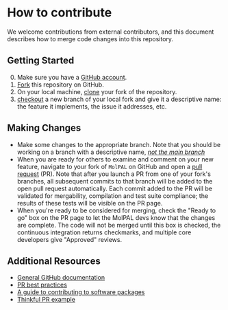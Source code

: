 # How to contribute

We welcome contributions from external contributors, and this document
describes how to merge code changes into this repository. 

## Getting Started

0. Make sure you have a [GitHub account](https://github.com/signup/free).
1. [Fork](https://help.github.com/articles/fork-a-repo/) this repository on GitHub.
2. On your local machine, [clone](https://help.github.com/articles/cloning-a-repository/) your fork of the repository.
3. [checkout](https://help.github.com/articles/creating-and-deleting-branches-within-your-repository/) a new branch of your local fork and give it a descriptive name: the feature it implements, the issue it addresses, etc.

## Making Changes

* Make some changes to the appropriate branch. Note that you should be working on a branch with a descriptive name, [*not the main branch*](http://blog.jasonmeridth.com/posts/do-not-issue-pull-requests-from-your-master-branch/)
* When you are ready for others to examine and comment on your new feature, navigate to your fork of `MolPAL` on GitHub and open a [pull request](https://help.github.com/articles/using-pull-requests/) (PR). Note that after you launch a PR from one of your fork's branches, all subsequent commits to that branch will be added to the open pull request automatically.  Each commit added to the PR will be validated for mergability, compilation and test suite compliance; the results of these tests will be visible on the PR page.
* When you're ready to be considered for merging, check the "Ready to go" box on the PR page to let the MolPAL devs know that the changes are complete. The code will not be merged until this box is checked, the continuous integration returns checkmarks, and multiple core developers give "Approved" reviews.

## Additional Resources

* [General GitHub documentation](https://help.github.com/)
* [PR best practices](http://codeinthehole.com/writing/pull-requests-and-other-good-practices-for-teams-using-github/)
* [A guide to contributing to software packages](http://www.contribution-guide.org)
* [Thinkful PR example](http://www.thinkful.com/learn/github-pull-request-tutorial/#Time-to-Submit-Your-First-PR)
